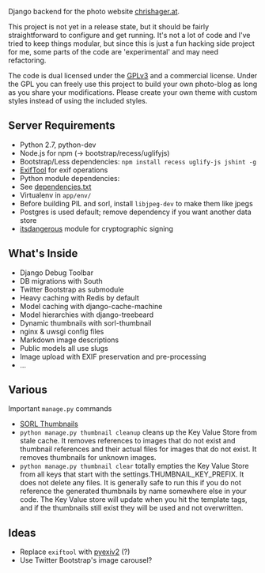 Django backend for the photo website [chrishager.at](http://www.chrishager.at).

This project is not yet in a release state, but it should be fairly straightforward to
configure and get running. It's not a lot of code and I've tried to keep things modular,
but since this is just a fun hacking side project for me, some parts of the code are
'experimental' and may need refactoring.

The code is dual licensed under the [GPLv3](http://www.gnu.org/copyleft/gpl.html) and a commercial license. Under the GPL you can freely use this project to build your own photo-blog as long as you share your modifications. Please create your own theme with custom styles instead of using the included styles.


Server Requirements
-------------------

* Python 2.7, python-dev
* Node.js for npm (-> bootstrap/recess/uglifyjs)
* Bootstrap/Less dependencies: `npm install recess uglify-js jshint -g`
* [ExifTool](http://www.sno.phy.queensu.ca/~phil/exiftool/) for exif operations
* Python module dependencies:
 * See [dependencies.txt](https://github.com/metachris/photoblog/blob/master/dependencies.txt)
 * Virtualenv in `app/env/`
 * Before building PIL and sorl, install `libjpeg-dev` to make them like jpegs
 * Postgres is used default; remove dependency if you want another data store
 * [itsdangerous](http://packages.python.org/itsdangerous/) module for cryptographic signing



What's Inside
-------------

* Django Debug Toolbar
* DB migrations with South
* Twitter Bootstrap as submodule
* Heavy caching with Redis by default
* Model caching with django-cache-machine
* Model hierarchies with django-treebeard
* Dynamic thumbnails with sorl-thumbnail
* nginx & uwsgi config files
* Markdown image descriptions
* Public models all use slugs
* Image upload with EXIF preservation and pre-processing
* ...


Various
-------

Important `manage.py` commands

* [SORL Thumbnails](http://thumbnail.sorl.net/management.html#thumbnail-clear)
 * `python manage.py thumbnail cleanup` cleans up the Key Value Store from stale cache. It removes references to images that do not exist and thumbnail references and their actual files for images that do not exist. It removes thumbnails for unknown images.
 * `python manage.py thumbnail clear`  totally empties the Key Value Store from all keys that start with the settings.THUMBNAIL_KEY_PREFIX. It does not delete any files. It is generally safe to run this if you do not reference the generated thumbnails by name somewhere else in your code. The Key Value store will update when you hit the template tags, and if the thumbnails still exist they will be used and not overwritten.



Ideas
-----

* Replace `exiftool` with [pyexiv2](http://tilloy.net/dev/pyexiv2/developers.html) (?)
* Use Twitter Bootstrap's image carousel?
